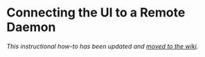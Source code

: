 # Connecting the UI to a Remote Daemon

_This instructional how-to has been updated and [moved to the wiki](https://github.com/ethgreen/ethgreen-blockchain/wiki/Connecting-the-UI-to-a-remote-daemon)._
